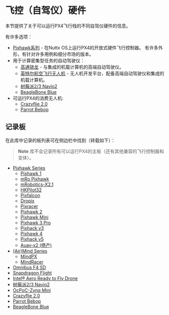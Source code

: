 # 飞控（自驾仪）硬件

本节提供了关于可以运行PX4飞行栈的不同自驾仪硬件的信息。

有许多选项：

* [Pixhawk系列](../flight_controller/pixhawk_series.md) - 在Nuttx OS上运行PX4的开放式硬件飞行控制器。 有许多外形，有针对许多用例和细分市场的版本。 
* 用于计算密集型任务的自动驾驶仪： 
  * [高通骁龙](../flight_controller/snapdragon_flight.md) - 与集成的机载计算机的高端自动驾驶仪。
  * [英特尔航空飞行无人机](../flight_controller/intel_aero.md) - 无人机开发平台，配备高端自动驾驶仪和集成的机载计算机。
  * [树莓派2/3 Navio2](../flight_controller/raspberry_pi_navio2.md)
  * [BeagleBone Blue](../flight_controller/beaglebone_blue.md)
* 可运行PX4的消费无人机: 
  * [Crazyflie 2.0](../flight_controller/crazyflie2.md)
  * [Parrot Bebop](../flight_controller/bebop.md)

## 记录板

在此库中记录的板列表可在侧边栏中找到（转载如下）：

> **Note** 库不会记录所有可以运行PX4的主板（还有其他兼容的飞行控制器和变体）。

* [Pixhawk Series](../flight_controller/pixhawk_series.md) 
  * [Pixhawk 1](../flight_controller/pixhawk.md)
  * [mRo Pixhawk](../flight_controller/mro_pixhawk.md)
  * [mRobotics-X2.1](../flight_controller/mro_x2.1.md)
  * [HKPilot32](../flight_controller/HKPilot32.md)
  * [Pixfalcon](../flight_controller/pixfalcon.md)
  * [Dropix](../flight_controller/dropix.md) 
  * [Pixracer](../flight_controller/pixracer.md)
  * [Pixhawk 2](../flight_controller/pixhawk-2.md)
  * [Pixhawk Mini](../flight_controller/pixhawk_mini.md)
  * [Pixhawk 3 Pro](../flight_controller/pixhawk3_pro.md)
  * [Pixhack v3](../flight_controller/pixhack_v3.md)
  * [Pixhawk 4](../flight_controller/pixhawk4.md)
  * [Pixhack v5](../flight_controller/pixhack_v5.md)
  * [Auav-x2 (停产)](../flight_controller/auav_x2.md)
* [(Air)Mind Series](../flight_controller/mind_series.md) 
  * [MindPX](../flight_controller/mindpx.md)
  * [MindRacer](../flight_controller/mindracer.md)
* [Omnibus F4 SD](../flight_controller/omnibus_f4_sd.md)
* [Snapdragon Flight](../flight_controller/snapdragon_flight.md)
* [Intel® Aero Ready to Fly Drone](../flight_controller/intel_aero.md)
* [树莓派2/3 Navio2](../flight_controller/raspberry_pi_navio2.md)
* [OcPoC-Zynq Mini](../flight_controller/ocpoc_zynq.md)
* [Crazyflie 2.0](../flight_controller/crazyflie2.md)
* [Parrot Bebop](../flight_controller/bebop.md)
* [BeagleBone Blue](../flight_controller/beaglebone_blue.md)